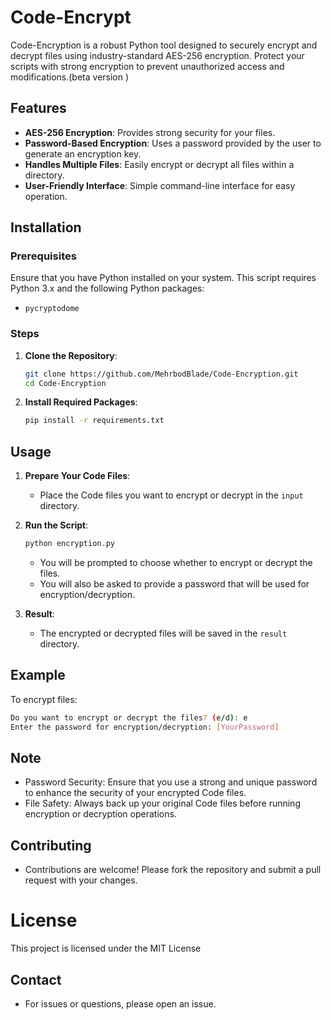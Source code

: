 # Code-Encrypt

Code-Encryption is a robust Python tool designed to securely encrypt and decrypt files using industry-standard AES-256 encryption. Protect your scripts with strong encryption to prevent unauthorized access and modifications.(beta version )

## Features

- **AES-256 Encryption**: Provides strong security for your files.
- **Password-Based Encryption**: Uses a password provided by the user to generate an encryption key.
- **Handles Multiple Files**: Easily encrypt or decrypt all files within a directory.
- **User-Friendly Interface**: Simple command-line interface for easy operation.



## Installation

### Prerequisites

Ensure that you have Python installed on your system. This script requires Python 3.x and the following Python packages:
- `pycryptodome`

### Steps

1. **Clone the Repository**:
    ```bash
    git clone https://github.com/MehrbodBlade/Code-Encryption.git
    cd Code-Encryption
    ```

2. **Install Required Packages**:
    ```bash
    pip install -r requirements.txt
    ```

## Usage

1. **Prepare Your Code Files**:
    - Place the Code files you want to encrypt or decrypt in the `input` directory.

2. **Run the Script**:
    ```bash
    python encryption.py
    ```
    - You will be prompted to choose whether to encrypt or decrypt the files.
    - You will also be asked to provide a password that will be used for encryption/decryption.

3. **Result**:
    - The encrypted or decrypted files will be saved in the `result` directory.

## Example

To encrypt files:
```bash
Do you want to encrypt or decrypt the files? (e/d): e
Enter the password for encryption/decryption: [YourPassword]
```
## Note 

- Password Security: Ensure that you use a strong and unique password to enhance the security of your encrypted Code files.
- File Safety: Always back up your original Code files before running encryption or decryption operations.

## Contributing

- Contributions are welcome! Please fork the repository and submit a pull request with your changes.


# License

This project is licensed under the MIT License

## Contact
- For issues or questions, please open an issue.
